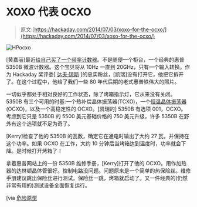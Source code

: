# XOXO 代表 OCXO

> 原文:[https://hackaday.com/2014/07/03/xoxo-for-the-ocxo/](https://hackaday.com/2014/07/03/xoxo-for-the-ocxo/)

![HPocxo](../Images/bf621203d030b6ed1ac43159fd0d09d6.png)

[黄嘉丽]最近[给自己买了一个频率计数器](http://www.kerrywong.com/2014/06/29/hp-5350b-microwave-counter-teardown/)。不是随便一个柜台，一个经典的惠普 5350B 微波计数器。这个宝贝将从 10Hz 一直到 20GHz，只有一个输入转换。作为 Hackaday 奖评委[ [达夫·琼斯](http://hackaday.com/2014/07/01/judge-spotlight-dave-jones/) ]的忠实粉丝，[凯瑞]没有打开它，他把它拆开了。在这个过程中，他给了我们一些 80 年代后期的老式惠普铁伟大的照片。

一切似乎都处于相对良好的工作状态，除了烤箱指示灯，它从来没有关闭。5350B 有三个可用的时基:一个热补偿晶体振荡器(TCXO)，一个[恒温晶体振荡器](http://en.wikipedia.org/wiki/Crystal_oven) (OCXO)，以及一个高稳定性的 OCXO。[凯瑞的] 5350B 有选项 001，OCXO。考虑到它只是 5350B 的 5500 美元基础价格的 750 美元升级，许多 5350B 在野外有这个选项就不足为奇了。

[Kerry]检查了他的 5350B 的瓦数，确定它在通电时输出了大约 27 瓦，并保持在这个功率。如果 OCXO 在工作，大约 10 分钟后当烤箱达到温度时，功率就会下降。是时候打开烤箱了！

拿着惠普网站上的一份 5350B 维修手册，[Kerry]打开了他的 OCXO。用作加热器的达林顿晶体管很好。控制电路没问题。问题原来是一个简单的热保险丝。维修手册建议跳出保险丝进行测试。保险丝一跳，烤箱就启动了。又一件经典的(仍然非常有用的)测试设备全面恢复运行。

[via [危险原型](http://dangerousprototypes.com/2014/07/02/hp-5350b-ocxo-repair/)